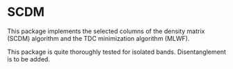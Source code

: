 # SCDM

This package implements the selected columns of the density matrix (SCDM) algorithm and the TDC minimization algorithm (MLWF).

This package is quite thoroughly tested for isolated bands. Disentanglement is to be added.

